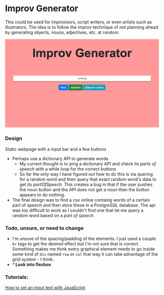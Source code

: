 # Improv Generator

This could be used for improvisors, script writers, or even artists such as illustrators. The idea is to follow the improv technique of not planning ahead by generating objects, nouns, adjectives, etc. at random.

![0.png](0.png)



### Design

Static webpage with a input bar and a few buttons

- Perhaps use a dictionary API to generate words
  - My current thought is to ping a dictionary API and check its *parts of speech* with a while loop for the correct buttons
  - So far the only way I have figured out how to do this is via quering for a random word and then query that exact random word's data to get its *partOfSpeech*. This creates a bug in that if the user pushes the noun button and the API does not get a *noun* than the button appears to do nothing.
- The final design was to find a csv online containg words of a certain part of speech and then store these in a PostgreSQL database. The api was too difficult to work as I couldn't find one that let me query a random word based on a *part of speech.*



### Todo, unsure, or need to change

- I'm unsure of the spacing/padding of the elements. I just used a couple <code>br</code> tags to get the desired effect but I'm not sure that is correct. Something makes me think every graphical element needs to go inside some kind of <code>div</code> named <code>row</code> or <code>col</code> that way it can take advantage of the grid system - I think..
- **^ Look into flexbox**



### Tutorials:

[How to set an input text with JavaScript ](https://www.youtube.com/watch?v=AfRHl3soLDg)

